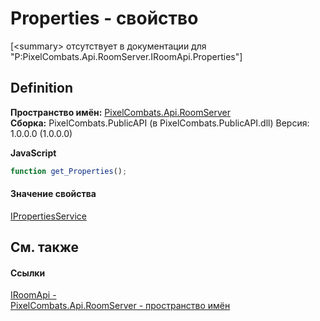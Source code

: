 # Properties - свойство


\[&lt;summary&gt; отсутствует в документации для "P:PixelCombats.Api.RoomServer.IRoomApi.Properties"\]



## Definition
**Пространство имён:** <a href="c9bc8f2a-0186-2d92-afcf-bc1871171a49">PixelCombats.Api.RoomServer</a>  
**Сборка:** PixelCombats.PublicAPI (в PixelCombats.PublicAPI.dll) Версия: 1.0.0.0 (1.0.0.0)

**JavaScript**
``` JavaScript
function get_Properties();

```



#### Значение свойства
<a href="6e82ef45-b461-eca7-b8d7-f941c2169792">IPropertiesService</a>

## См. также


#### Ссылки
<a href="f99f01e3-e0d8-f390-7d6f-e31894365b4e">IRoomApi - </a>  
<a href="c9bc8f2a-0186-2d92-afcf-bc1871171a49">PixelCombats.Api.RoomServer - пространство имён</a>  
